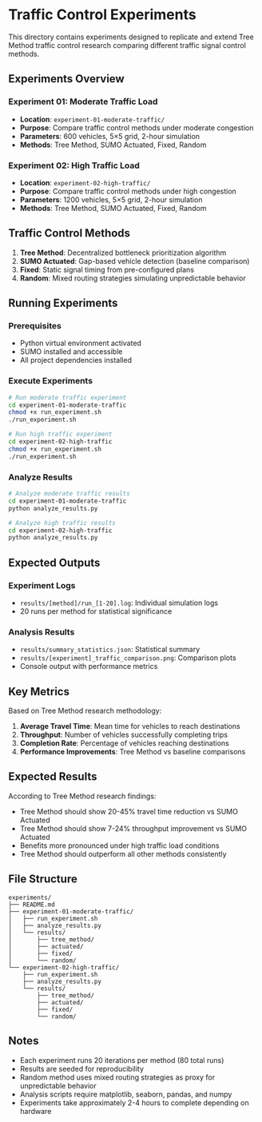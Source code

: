 # Traffic Control Experiments

This directory contains experiments designed to replicate and extend Tree Method traffic control research comparing different traffic signal control methods.

## Experiments Overview

### Experiment 01: Moderate Traffic Load
- **Location**: `experiment-01-moderate-traffic/`
- **Purpose**: Compare traffic control methods under moderate congestion
- **Parameters**: 600 vehicles, 5×5 grid, 2-hour simulation
- **Methods**: Tree Method, SUMO Actuated, Fixed, Random

### Experiment 02: High Traffic Load  
- **Location**: `experiment-02-high-traffic/`
- **Purpose**: Compare traffic control methods under high congestion
- **Parameters**: 1200 vehicles, 5×5 grid, 2-hour simulation
- **Methods**: Tree Method, SUMO Actuated, Fixed, Random

## Traffic Control Methods

1. **Tree Method**: Decentralized bottleneck prioritization algorithm
2. **SUMO Actuated**: Gap-based vehicle detection (baseline comparison)
3. **Fixed**: Static signal timing from pre-configured plans
4. **Random**: Mixed routing strategies simulating unpredictable behavior

## Running Experiments

### Prerequisites
- Python virtual environment activated
- SUMO installed and accessible
- All project dependencies installed

### Execute Experiments

```bash
# Run moderate traffic experiment
cd experiment-01-moderate-traffic
chmod +x run_experiment.sh
./run_experiment.sh

# Run high traffic experiment  
cd experiment-02-high-traffic
chmod +x run_experiment.sh
./run_experiment.sh
```

### Analyze Results

```bash
# Analyze moderate traffic results
cd experiment-01-moderate-traffic
python analyze_results.py

# Analyze high traffic results
cd experiment-02-high-traffic
python analyze_results.py
```

## Expected Outputs

### Experiment Logs
- `results/[method]/run_[1-20].log`: Individual simulation logs
- 20 runs per method for statistical significance

### Analysis Results
- `results/summary_statistics.json`: Statistical summary
- `results/[experiment]_traffic_comparison.png`: Comparison plots
- Console output with performance metrics

## Key Metrics

Based on Tree Method research methodology:

1. **Average Travel Time**: Mean time for vehicles to reach destinations
2. **Throughput**: Number of vehicles successfully completing trips
3. **Completion Rate**: Percentage of vehicles reaching destinations
4. **Performance Improvements**: Tree Method vs baseline comparisons

## Expected Results

According to Tree Method research findings:
- Tree Method should show 20-45% travel time reduction vs SUMO Actuated
- Tree Method should show 7-24% throughput improvement vs SUMO Actuated
- Benefits more pronounced under high traffic load conditions
- Tree Method should outperform all other methods consistently

## File Structure

```
experiments/
├── README.md
├── experiment-01-moderate-traffic/
│   ├── run_experiment.sh
│   ├── analyze_results.py
│   └── results/
│       ├── tree_method/
│       ├── actuated/
│       ├── fixed/
│       └── random/
└── experiment-02-high-traffic/
    ├── run_experiment.sh
    ├── analyze_results.py
    └── results/
        ├── tree_method/
        ├── actuated/
        ├── fixed/
        └── random/
```

## Notes

- Each experiment runs 20 iterations per method (80 total runs)
- Results are seeded for reproducibility
- Random method uses mixed routing strategies as proxy for unpredictable behavior
- Analysis scripts require matplotlib, seaborn, pandas, and numpy
- Experiments take approximately 2-4 hours to complete depending on hardware